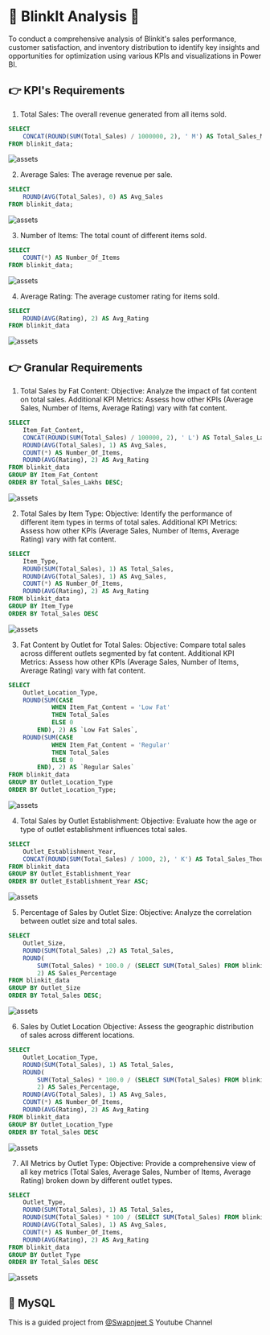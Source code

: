 # :star2: BlinkIt Analysis :star2:
To conduct a comprehensive analysis of Blinkit's sales performance, customer satisfaction, and inventory distribution to identify key insights and opportunities for optimization using various KPIs and visualizations in Power BI.

## :point_right: KPI's Requirements
  1. Total Sales: The overall revenue generated from all items sold.
```sql
SELECT  
    CONCAT(ROUND(SUM(Total_Sales) / 1000000, 2), ' M') AS Total_Sales_Millions
FROM blinkit_data;
```
![assets](assets/KPIs/1_total_sales.png) 

  2. Average Sales: The average revenue per sale.
```sql
SELECT 
	ROUND(AVG(Total_Sales), 0) AS Avg_Sales
FROM blinkit_data;
```
![assets](assets/KPIs/2_average_sales.png) 
  
  3. Number of Items: The total count of different items sold.
```sql
SELECT 
	COUNT(*) AS Number_Of_Items
FROM blinkit_data;
```
![assets](assets/KPIs/3_number_of_items.png) 
  
  4. Average Rating: The average customer rating for items sold.
```sql
SELECT 
	ROUND(AVG(Rating), 2) AS Avg_Rating
FROM blinkit_data
```
![assets](assets/KPIs/4_average_rating.png) 

## :point_right: Granular Requirements
1. Total Sales by Fat Content:
Objective: Analyze the impact of fat content on total sales.
Additional KPI Metrics: Assess how other KPIs (Average Sales, Number of Items, Average Rating) vary with fat content.
```sql
SELECT 
	Item_Fat_Content,
    CONCAT(ROUND(SUM(Total_Sales) / 100000, 2), ' L') AS Total_Sales_Lakhs,
    ROUND(AVG(Total_Sales), 1) AS Avg_Sales,
    COUNT(*) AS Number_Of_Items, 
    ROUND(AVG(Rating), 2) AS Avg_Rating
FROM blinkit_data
GROUP BY Item_Fat_Content
ORDER BY Total_Sales_Lakhs DESC; 
```
![assets](assets/Granular/1_total_sales_by_fat_content.png) 

2. Total Sales by Item Type:
Objective: Identify the performance of different item types in terms of total sales.
Additional KPI Metrics: Assess how other KPIs (Average Sales, Number of Items, Average Rating) vary with fat content.
```sql
SELECT 
	Item_Type,
    ROUND(SUM(Total_Sales), 1) AS Total_Sales,
    ROUND(AVG(Total_Sales), 1) AS Avg_Sales,
    COUNT(*) AS Number_Of_Items, 
    ROUND(AVG(Rating), 2) AS Avg_Rating
FROM blinkit_data
GROUP BY Item_Type
ORDER BY Total_Sales DESC
```
![assets](assets/Granular/2_total_sales_by_item_type.png) 

3. Fat Content by Outlet for Total Sales:
Objective: Compare total sales across different outlets segmented by fat content.
Additional KPI Metrics: Assess how other KPIs (Average Sales, Number of Items, Average Rating) vary with fat content. 
```sql
SELECT 
    Outlet_Location_Type,
    ROUND(SUM(CASE 
			WHEN Item_Fat_Content = 'Low Fat' 
            THEN Total_Sales 
            ELSE 0 
		END), 2) AS `Low Fat Sales`,
    ROUND(SUM(CASE 
			WHEN Item_Fat_Content = 'Regular' 
            THEN Total_Sales 
            ELSE 0 
		END), 2) AS `Regular Sales`
FROM blinkit_data
GROUP BY Outlet_Location_Type
ORDER BY Outlet_Location_Type;
```
![assets](assets/Granular/3_fat_content_sales_by_outlet_location_type.png) 

4. Total Sales by Outlet Establishment:
Objective: Evaluate how the age or type of outlet establishment influences total sales.
```sql
SELECT 
	Outlet_Establishment_Year,
    CONCAT(ROUND(SUM(Total_Sales) / 1000, 2), ' K') AS Total_Sales_Thousands
FROM blinkit_data
GROUP BY Outlet_Establishment_Year
ORDER BY Outlet_Establishment_Year ASC; 
```
![assets](assets/Granular/4_total_sales_by_year.png) 

5. Percentage of Sales by Outlet Size:
Objective: Analyze the correlation between outlet size and total sales.
```sql
SELECT 
    Outlet_Size, 
    ROUND(SUM(Total_Sales) ,2) AS Total_Sales,
    ROUND(
		SUM(Total_Sales) * 100.0 / (SELECT SUM(Total_Sales) FROM blinkit_data), 
        2) AS Sales_Percentage
FROM blinkit_data
GROUP BY Outlet_Size
ORDER BY Total_Sales DESC;
```
![assets](assets/Granular/5_pct_sales_by_outlet_size.png) 

6. Sales by Outlet Location
Objective: Assess the geographic distribution of sales across different locations.
```sql
SELECT 
	Outlet_Location_Type,
    ROUND(SUM(Total_Sales), 1) AS Total_Sales,
    ROUND(
		SUM(Total_Sales) * 100.0 / (SELECT SUM(Total_Sales) FROM blinkit_data), 
        2) AS Sales_Percentage,
    ROUND(AVG(Total_Sales), 1) AS Avg_Sales,
    COUNT(*) AS Number_Of_Items, 
    ROUND(AVG(Rating), 2) AS Avg_Rating
FROM blinkit_data
GROUP BY Outlet_Location_Type
ORDER BY Total_Sales DESC
```
![assets](assets/Granular/6_sales_by_outlet_location.png) 

7. All Metrics by Outlet Type:
Objective: Provide a comprehensive view of all key metrics (Total Sales, Average Sales, Number of Items, Average Rating) broken down by different outlet types.
```sql
SELECT 
	Outlet_Type,
    ROUND(SUM(Total_Sales), 1) AS Total_Sales,
    ROUND(SUM(Total_Sales) * 100 / (SELECT SUM(Total_Sales) FROM blinkit_data), 2) AS Sales_Percentage,
    ROUND(AVG(Total_Sales), 1) AS Avg_Sales,
    COUNT(*) AS Number_Of_Items, 
    ROUND(AVG(Rating), 2) AS Avg_Rating
FROM blinkit_data
GROUP BY Outlet_Type
ORDER BY Total_Sales DESC
```
![assets](assets/Granular/7_sales_by_outlet_type.png) 

## :muscle: MySQL
  
This is a guided project from [@Swapnjeet S](https://www.youtube.com/@datatutorials1) Youtube Channel
